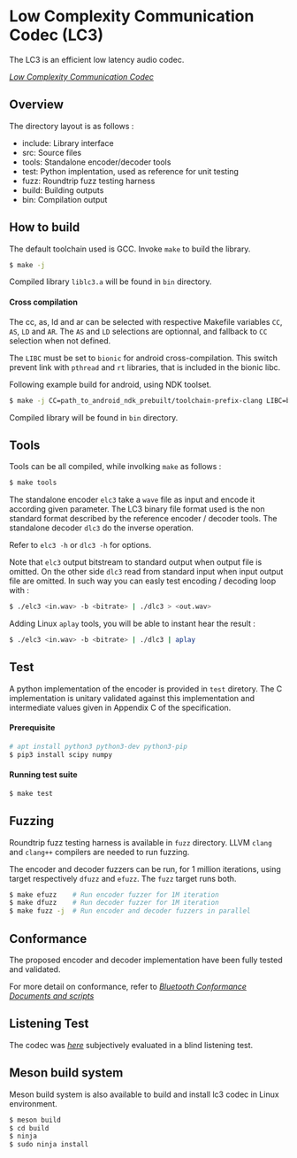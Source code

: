 # Low Complexity Communication Codec (LC3)

The LC3 is an efficient low latency audio codec.

[_Low Complexity Communication Codec_](https://www.bluetooth.org/DocMan/handlers/DownloadDoc.ashx?doc_id=502107&vId=542963)

## Overview

The directory layout is as follows :
- include:      Library interface
- src:          Source files
- tools:        Standalone encoder/decoder tools
- test:         Python implentation, used as reference for unit testing
- fuzz:         Roundtrip fuzz testing harness
- build:        Building outputs
- bin:          Compilation output

## How to build

The default toolchain used is GCC. Invoke `make` to build the library.

```sh
$ make -j
```

Compiled library `liblc3.a` will be found in `bin` directory.

#### Cross compilation

The cc, as, ld and ar can be selected with respective Makefile variables `CC`,
`AS`, `LD` and `AR`. The `AS` and `LD` selections are optionnal, and fallback
to `CC` selection when not defined.

The `LIBC` must be set to `bionic` for android cross-compilation. This switch
prevent link with `pthread` and `rt` libraries, that is included in the
bionic libc.

Following example build for android, using NDK toolset.

```sh
$ make -j CC=path_to_android_ndk_prebuilt/toolchain-prefix-clang LIBC=bionic
```

Compiled library will be found in `bin` directory.

## Tools

Tools can be all compiled, while involking `make` as follows :

```sh
$ make tools
```

The standalone encoder `elc3` take a `wave` file as input and encode it
according given parameter. The LC3 binary file format used is the non
standard format described by the reference encoder / decoder tools.
The standalone decoder `dlc3` do the inverse operation.

Refer to `elc3 -h` or `dlc3 -h` for options.

Note that `elc3` output bitstream to standard output when output file is
omitted. On the other side `dlc3` read from standard input when input output
file are omitted.
In such way you can easly test encoding / decoding loop with :

```sh
$ ./elc3 <in.wav> -b <bitrate> | ./dlc3 > <out.wav>
```

Adding Linux `aplay` tools, you will be able to instant hear the result :

```sh
$ ./elc3 <in.wav> -b <bitrate> | ./dlc3 | aplay
```

## Test

A python implementation of the encoder is provided in `test` diretory.
The C implementation is unitary validated against this implementation and
intermediate values given in Appendix C of the specification.

#### Prerequisite

```sh
# apt install python3 python3-dev python3-pip
$ pip3 install scipy numpy
```

#### Running test suite

```sh
$ make test
```

## Fuzzing

Roundtrip fuzz testing harness is available in `fuzz` directory.
LLVM `clang` and `clang++` compilers are needed to run fuzzing.

The encoder and decoder fuzzers can be run, for 1 million iterations, using
target respectively `dfuzz` and `efuzz`. The `fuzz` target runs both.

```sh
$ make efuzz    # Run encoder fuzzer for 1M iteration
$ make dfuzz    # Run decoder fuzzer for 1M iteration
$ make fuzz -j  # Run encoder and decoder fuzzers in parallel
```

## Conformance

The proposed encoder and decoder implementation have been fully tested and
validated.

For more detail on conformance, refer to [_Bluetooth Conformance
Documents and scripts_](https://www.bluetooth.com/specifications/specs/low-complexity-communication-codec-1-0/)

## Listening Test

The codec was [_here_](https://hydrogenaud.io/index.php/topic,122575.0.html)
subjectively evaluated in a blind listening test.

## Meson build system

Meson build system is also available to build and install lc3 codec in Linux
environment.

```sh
$ meson build
$ cd build
$ ninja
$ sudo ninja install
```

